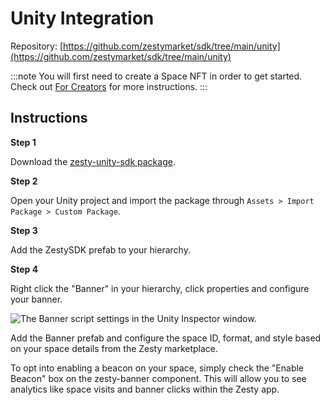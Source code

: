 # Unity Integration

Repository: [https://github.com/zestymarket/sdk/tree/main/unity](https://github.com/zestymarket/sdk/tree/main/unity)

:::note
You will first need to create a Space NFT in order to get started. Check out [For Creators](../../create-space.md) for more instructions.
:::

## Instructions

**Step 1**

Download the [zesty-unity-sdk package](https://ipfs.io/ipns/lib.zesty.market/zesty-unity-sdk.unitypackage).

**Step 2**

Open your Unity project and import the package through `Assets > Import Package > Custom Package`.

**Step 3**

Add the ZestySDK prefab to your hierarchy.

**Step 4**

Right click the "Banner" in your hierarchy, click properties and configure your banner.

![The Banner script settings in the Unity Inspector window.](https://i.imgur.com/NNuz8q1.png)

Add the Banner prefab and configure the space ID, format, and style based on your space details from the Zesty marketplace.

To opt into enabling a beacon on your space, simply check the "Enable Beacon" box on the zesty-banner component. This will allow you to see analytics like space visits and banner clicks within the Zesty app.
